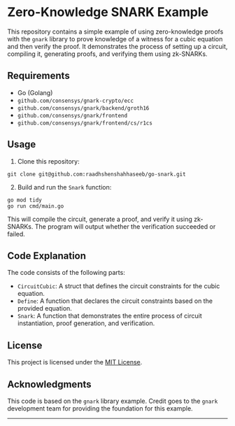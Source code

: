 # Zero-Knowledge SNARK Example

This repository contains a simple example of using zero-knowledge proofs with the `gnark` library to prove knowledge of a witness for a cubic equation and then verify the proof. It demonstrates the process of setting up a circuit, compiling it, generating proofs, and verifying them using zk-SNARKs.

## Requirements

- Go (Golang)
- `github.com/consensys/gnark-crypto/ecc`
- `github.com/consensys/gnark/backend/groth16`
- `github.com/consensys/gnark/frontend`
- `github.com/consensys/gnark/frontend/cs/r1cs`

## Usage

1. Clone this repository:

```shell
git clone git@github.com:raadhshenshahhaseeb/go-snark.git
```

2. Build and run the `Snark` function:

```shell
go mod tidy
go run cmd/main.go
```

This will compile the circuit, generate a proof, and verify it using zk-SNARKs. The program will output whether the verification succeeded or failed.

## Code Explanation

The code consists of the following parts:

- `CircuitCubic`: A struct that defines the circuit constraints for the cubic equation.
- `Define`: A function that declares the circuit constraints based on the provided equation.
- `Snark`: A function that demonstrates the entire process of circuit instantiation, proof generation, and verification.

## License

This project is licensed under the [MIT License](LICENSE).

## Acknowledgments

This code is based on the `gnark` library example. Credit goes to the `gnark` development team for providing the foundation for this example.

---
